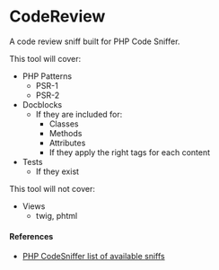 # CodeReview

A code review sniff built for PHP Code Sniffer.

This tool will cover:

- PHP Patterns
    - PSR-1
    - PSR-2
- Docblocks
    - If they are included for:
        - Classes
        - Methods
        - Attributes
        - If they apply the right tags for each content
- Tests
    - If they exist

This tool will not cover:

- Views
    - twig, phtml
    
#### References
- [PHP CodeSniffer list of available sniffs](http://pear.php.net/package/PHP_CodeSniffer/docs/latest/PHP_CodeSniffer/Generic_Sniffs_PHP_ForbiddenFunctionsSniff.html)
